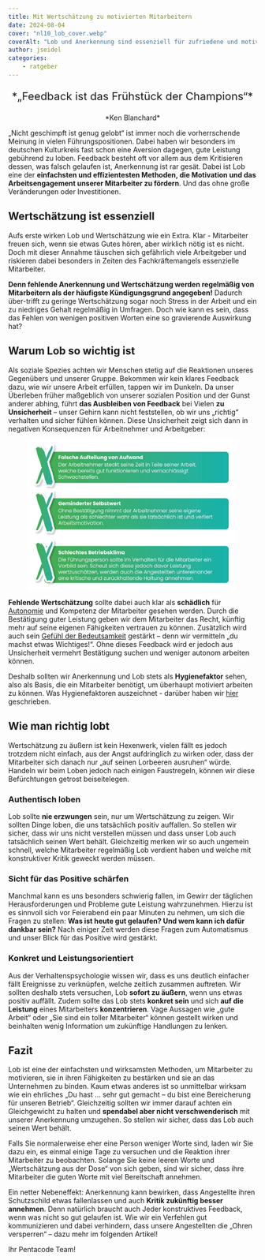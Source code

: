 ```yaml
---
title: Mit Wertschätzung zu motivierten Mitarbeitern
date: 2024-08-04
cover: "nl10_lob_cover.webp"
coverAlt: "Lob und Anerkennung sind essenziell für zufriedene und motivierte Mitarbeiter"
author: jseidel
categories:
    - ratgeber
---
```


<p style="text-align: center; font-size: 22px;"> *„Feedback ist das Frühstück der Champions“* </p>

<p style="text-align: center"> *Ken Blanchard*  </p>

„Nicht geschimpft ist genug gelobt“ ist immer noch die vorherrschende Meinung in vielen Führungspositionen. Dabei haben wir besonders im deutschen Kulturkreis fast schon eine Aversion dagegen, gute Leistung gebührend zu loben. Feedback besteht oft vor allem aus dem Kritisieren dessen, was falsch gelaufen ist, Anerkennung ist rar gesät. Dabei ist Lob eine der **einfachsten und effizientesten Methoden, die Motivation und das Arbeitsengagement unserer Mitarbeiter zu fördern**. Und das ohne große Veränderungen oder Investitionen.

## Wertschätzung ist essenziell

Aufs erste wirken Lob und Wertschätzung wie ein Extra. Klar - Mitarbeiter freuen sich, wenn sie etwas Gutes hören, aber wirklich nötig ist es nicht. Doch mit dieser Annahme täuschen sich gefährlich viele Arbeitgeber und riskieren dabei besonders in Zeiten des Fachkräftemangels essenzielle Mitarbeiter.

**Denn fehlende Anerkennung und Wertschätzung werden regelmäßig von Mitarbeitern als der häufigste Kündigungsgrund angegeben!** Dadurch über-trifft zu geringe Wertschätzung sogar noch Stress in der Arbeit und ein zu niedriges Gehalt regelmäßig in Umfragen. Doch wie kann es sein, dass das Fehlen von wenigen positiven Worten eine so gravierende Auswirkung hat?

## Warum Lob so wichtig ist

Als soziale Spezies achten wir Menschen stetig auf die Reaktionen unseres Gegenübers und unserer Gruppe. Bekommen wir kein klares Feedback dazu, wie wir unsere Arbeit erfüllen, tappen wir im Dunkeln. Da unser Überleben früher maßgeblich von unserer sozialen Position und der Gunst anderer abhing, führt **das Ausbleiben von Feedback** bei Vielen **zu Unsicherheit** – unser Gehirn kann nicht feststellen, ob wir uns „richtig“ verhalten und sicher fühlen können. Diese Unsicherheit zeigt sich dann in negativen Konsequenzen für Arbeitnehmer und Arbeitgeber:

<figure>
  <img src="nl10_lob.webp"/>
  <figcaption> </figcaption>
</figure>


**Fehlende Wertschätzung** sollte dabei auch klar als **schädlich** für [Autonomie](/blog/motivation_6_autonomie/) und Kompetenz der Mitarbeiter gesehen werden. Durch die Bestätigung guter Leistung geben wir dem Mitarbeiter das Recht, künftig mehr auf seine eigenen Fähigkeiten vertrauen zu können. Zusätzlich wird auch sein [Gefühl der Bedeutsamkeit](/blog/motivation_9_bedeutsamkeit/) gestärkt – denn wir vermitteln „du machst etwas Wichtiges!“. Ohne dieses Feedback wird er jedoch aus Unsicherheit vermehrt Bestätigung suchen und weniger autonom arbeiten können.

Deshalb sollten wir Anerkennung und Lob stets als **Hygienefaktor** sehen, also als Basis, die ein Mitarbeiter benötigt, um überhaupt motiviert arbeiten zu können. Was Hygienefaktoren auszeichnet - darüber haben wir [hier](/blog/motivation_2_hygienefaktoren/) geschrieben.

## Wie man richtig lobt

Wertschätzung zu äußern ist kein Hexenwerk, vielen fällt es jedoch trotzdem nicht einfach, aus der Angst aufdringlich zu wirken oder, dass der Mitarbeiter sich danach nur „auf seinen Lorbeeren ausruhen“ würde. Handeln wir beim Loben jedoch nach einigen Faustregeln, können wir diese Befürchtungen getrost beiseitelegen. 

### Authentisch loben

Lob sollte **nie erzwungen** sein, nur um Wertschätzung zu zeigen. Wir sollten Dinge loben, die uns tatsächlich positiv auffallen. So stellen wir sicher, dass wir uns nicht verstellen müssen und dass unser Lob auch tatsächlich seinen Wert behält. Gleichzeitig merken wir so auch ungemein schnell, welche Mitarbeiter regelmäßig Lob verdient haben und welche mit konstruktiver Kritik geweckt werden müssen.  

### Sicht für das Positive schärfen

Manchmal kann es uns besonders schwierig fallen, im Gewirr der täglichen Herausforderungen und Probleme gute Leistung wahrzunehmen. Hierzu ist es sinnvoll sich vor Feierabend ein paar Minuten zu nehmen, um sich die Fragen zu stellen: **Was ist heute gut gelaufen? Und wem kann ich dafür dankbar sein?** Nach einiger Zeit werden diese Fragen zum Automatismus und unser Blick für das Positive wird gestärkt. 

### Konkret und Leistungsorientiert

Aus der Verhaltenspsychologie wissen wir, dass es uns deutlich einfacher fällt Ereignisse zu verknüpfen, welche zeitlich zusammen auftreten. Wir sollten deshalb stets versuchen, Lob **sofort zu äußern**, wenn uns etwas positiv auffällt. Zudem sollte das Lob stets **konkret sein** und sich **auf die Leistung** eines Mitarbeiters **konzentrieren**. Vage Aussagen wie „gute Arbeit“ oder „Sie sind ein toller Mitarbeiter“ können gestellt wirken und beinhalten wenig Information um zukünftige Handlungen zu lenken.

## Fazit


Lob ist eine der einfachsten und wirksamsten Methoden, um Mitarbeiter zu motivieren, sie in ihren Fähigkeiten zu bestärken und sie an das Unternehmen zu binden. Kaum etwas anderes ist so unmittelbar wirksam wie ein ehrliches „Du hast … sehr gut gemacht – du bist eine Bereicherung für unseren Betrieb“. Gleichzeitig sollten wir immer darauf achten ein Gleichgewicht zu halten und **spendabel aber nicht verschwenderisch** mit unserer Anerkennung umzugehen. So stellen wir sicher, dass das Lob auch seinen Wert behält.

Falls Sie normalerweise eher eine Person weniger Worte sind, laden wir Sie dazu ein, es einmal einige Tage zu versuchen und die Reaktion ihrer Mitarbeiter zu beobachten. Solange Sie keine leeren Worte und „Wertschätzung aus der Dose“ von sich geben, sind wir sicher, dass ihre Mitarbeiter die guten Worte mit viel Bereitschaft annehmen.

Ein netter Nebeneffekt: Anerkennung kann bewirken, dass Angestellte ihren Schutzschild etwas fallenlassen und auch **Kritik zukünftig besser annehmen**. Denn natürlich braucht auch Jeder konstruktives Feedback, wenn was nicht so gut gelaufen ist. Wie wir ein Verfehlen gut kommunizieren und dabei verhindern, dass unsere Angestellten die „Ohren versperren“ – dazu mehr im folgenden Artikel!

Ihr Pentacode Team!